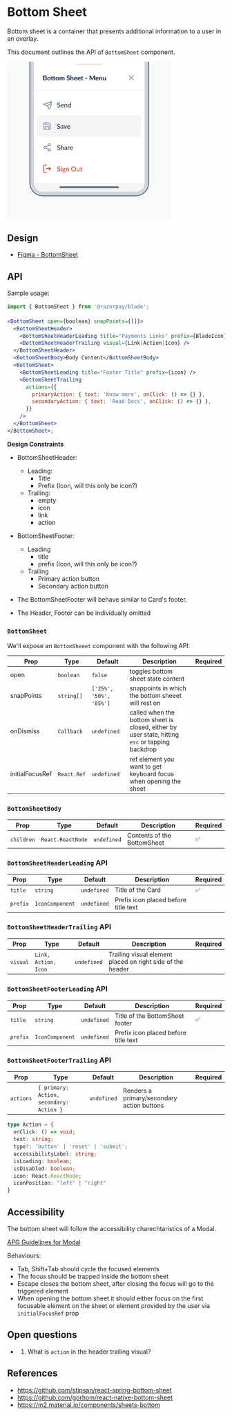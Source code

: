 # Bottom Sheet

Bottom sheet is a container that presents additional information to a user in an overlay.

This document outlines the API of `BottomSheet` component.

<img src="./bottom-sheet-thumbnail.png" width="380" alt="" />

## Design

- [Figma - BottomSheet](https://www.figma.com/file/jubmQL9Z8V7881ayUD95ps/Blade---Payment-Light?node-id=26477%3A578228&t=1RMqjs99P33Udj0C-0)

## API

Sample usage:

```jsx
import { BottomSheet } from '@razorpay/blade';

<BottomSheet open={boolean} snapPoints={[]}>
  <BottomSheetHeader>
    <BottomSheetHeaderLeading title="Payments Links" prefix={BladeIcon} />
    <BottomSheetHeaderTrailing visual={Link|Action|Icon} />
  </BottomSheetHeader>
  <BottomSheetBody>Body Content</BottomSheetBody>
  <BottomSheet>
    <BottomSheetLeading title="Footer Title" prefix={icon} />
    <BottomSheetTrailing
      actions={{
        primaryAction: { text: 'Know more', onClick: () => {} },
        secondaryAction: { text: 'Read Docs', onClick: () => {} },
      }}
    />
  </BottomSheet>
</BottomSheet>;
```

**Design Constraints** 

- BottomSheetHeader:
  - Leading: 
    - Title
    - Prefix (Icon, will this only be icon?)
  - Trailing:  
    - empty
    - icon
    - link
    - action

- BottomSheetFooter:
  - Leading
    - title
    - prefix (Icon, will this only be icon?)
  - Trailing
    - Primary action button
    - Secondary action button

- The BottomSheetFooter will behave similar to Card's footer.
- The Header, Footer can be individually omitted

### `BottomSheet`

We'll expose an `BottomSheeet` component with the following API:

| Prop       | Type       | Default                 | Description                                        | Required |
| ---------- | ---------- | ----------------------- | -------------------------------------------------- | -------- |
| open       | `boolean`  | `false`                 | toggles bottom sheet state content                 |       |
| snapPoints | `string[]` | `['25%', '50%', '85%']` | snappoints in which the bottom sheeet will rest on |        |
| onDismiss | `Callback` | `undefined` | called when the bottom sheet is closed, either by user state, hitting `esc` or tapping backdrop |        |
| initialFocusRef | `React.Ref` | `undefined` | ref element you want to get keyboard focus when opening the sheet |   |

### `BottomSheetBody`

| Prop       | Type              | Default     | Description                                                               | Required |
| ---------- | ----------------- | ----------- | ------------------------------------------------------------------------- | -------- |
| `children`    | `React.ReactNode` | `undefined` | Contents of the BottomSheet    | ✅        |


### `BottomSheetHeaderLeading` API


| Prop       | Type              | Default     | Description                                                               | Required |
| ---------- | ----------------- | ----------- | ------------------------------------------------------------------------- | -------- |
| `title`    | `string`          | `undefined` | Title of the Card                                                         | ✅        |
| `prefix`   | `IconComponent` | `undefined` | Prefix icon placed before title text   |          |

### `BottomSheetHeaderTrailing` API

| Prop     | Type              | Default     | Description                                                                                                                                     | Required |
| -------- | ----------------- | ----------- | ----------------------------------------------------------------------------------------------------------------------------------------------- | -------- |
| `visual` | `Link, Action, Icon` | `undefined` | Trailing visual element placed on right side of the header |          |

### `BottomSheetFooterLeading` API

| Prop       | Type     | Default     | Description          | Required |
| ---------- | -------- | ----------- | -------------------- | -------- |
| `title`    | `string` | `undefined` | Title of the BottomSheet footer    | ✅        |
| `prefix`   | `IconComponent` | `undefined` | Prefix icon placed before title text   |          |

### `BottomSheetFooterTrailing` API

| Prop      | Type                                     | Default     | Description                                | Required |
| --------- | ---------------------------------------- | ----------- | ------------------------------------------ | -------- |
| `actions` | `{ primary: Action, secondary: Action }` | `undefined` | Renders a primary/secondary action buttons |          |

```ts
type Action = {
  onClick: () => void;
  text: string;
  type?: 'button' | 'reset' | 'submit';
  accessibilityLabel: string;
  isLoading: boolean;
  isDisabled: boolean;
  icon: React.ReactNode;
  iconPosition: "left" | "right"
}
```

## Accessibility

The bottom sheet will follow the accessibility charechtaristics of a Modal. 

[APG Guidelines for Modal](https://www.w3.org/WAI/ARIA/apg/patterns/dialog-modal/)

Behaviours: 

- Tab, Shift+Tab should cycle the focused elements
- The focus should be trapped inside the bottom sheet
- Escape closes the bottom sheet, after closing the focus will go to the triggered element
- When opening the bottom sheet it should either focus on the first focusable element on the sheet or element provided by the user via `initialFocusRef` prop

## Open questions

- 1. What is `action` in the header trailing visual? 


## References

- https://github.com/stipsan/react-spring-bottom-sheet
- https://github.com/gorhom/react-native-bottom-sheet
- https://m2.material.io/components/sheets-bottom
